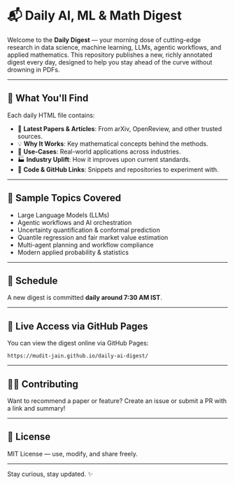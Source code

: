 # 📬 Daily AI, ML & Math Digest

Welcome to the **Daily Digest** — your morning dose of cutting-edge research in data science, machine learning, LLMs, agentic workflows, and applied mathematics. This repository publishes a new, richly annotated digest every day, designed to help you stay ahead of the curve without drowning in PDFs.

---

## 📌 What You'll Find

Each daily HTML file contains:

- 🔬 **Latest Papers & Articles**: From arXiv, OpenReview, and other trusted sources.
- 💡 **Why It Works**: Key mathematical concepts behind the methods.
- 🧠 **Use-Cases**: Real-world applications across industries.
- 🏭 **Industry Uplift**: How it improves upon current standards.
- 🧰 **Code & GitHub Links**: Snippets and repositories to experiment with.

---

## 🚀 Sample Topics Covered
- Large Language Models (LLMs)
- Agentic workflows and AI orchestration
- Uncertainty quantification & conformal prediction
- Quantile regression and fair market value estimation
- Multi-agent planning and workflow compliance
- Modern applied probability & statistics

---

## 📅 Schedule
A new digest is committed **daily around 7:30 AM IST**.

---

## 🔗 Live Access via GitHub Pages
You can view the digest online via GitHub Pages:
```
https://mudit-jain.github.io/daily-ai-digest/
```

---

## 🧑‍💻 Contributing
Want to recommend a paper or feature? Create an issue or submit a PR with a link and summary!

---

## 📜 License
MIT License — use, modify, and share freely.

---

Stay curious, stay updated. ✨
